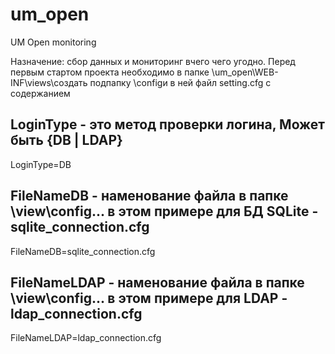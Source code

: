 # um_open
UM Open monitoring

Назначение: сбор данных и мониторинг вчего чего угодно.
Перед первым стартом проекта необходимо в папке \um_open\WEB-INF\views\создать подпапку \configи в ней файл setting.cfg с содержанием

## LoginType - это метод проверки логина, Может быть {DB | LDAP}
LoginType=DB
## FileNameDB - наменование файла в папке \view\config\... в этом примере для БД SQLite - sqlite_connection.cfg
FileNameDB=sqlite_connection.cfg
## FileNameLDAP - наменование файла в папке \view\config\... в этом примере для LDAP - ldap_connection.cfg
FileNameLDAP=ldap_connection.cfg
